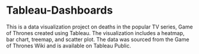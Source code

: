 # Tableau-Dashboards

This is a data visualization project on deaths in the popular TV series, Game of Thrones created using Tableau. The visualization includes a heatmap, bar chart, treemap, and scatter plot. The data was sourced from the Game of Thrones Wiki and is available on Tableau Public.
